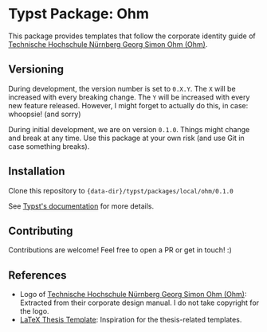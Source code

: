 # Typst Package: Ohm

This package provides templates that follow the corporate identity guide of [Technische Hochschule Nürnberg Georg Simon Ohm (Ohm)](https://th-nuernberg.de).

## Versioning

During development, the version number is set to `0.X.Y`.
The `X` will be increased with every breaking change.
The `Y` will be increased with every new feature released.
However, I might forget to actually do this, in case: whoopsie! (and sorry)

During initial development, we are on version `0.1.0`.
Things might change and break at any time.
Use this package at your own risk (and use Git in case something breaks).


## Installation

Clone this repository to `{data-dir}/typst/packages/local/ohm/0.1.0`

See [Typst's documentation](https://github.com/typst/packages?tab=readme-ov-file#local-packages) for more details.


## Contributing

Contributions are welcome!
Feel free to open a PR or get in touch! :)


## References

- Logo of [Technische Hochschule Nürnberg Georg Simon Ohm (Ohm)](https://th-nuernberg.de): Extracted from their corporate design manual. I do not take copyright for the logo.
- [LaTeX Thesis Template](https://github.com/th-nuernberg/thesis-template): Inspiration for the thesis-related templates.

